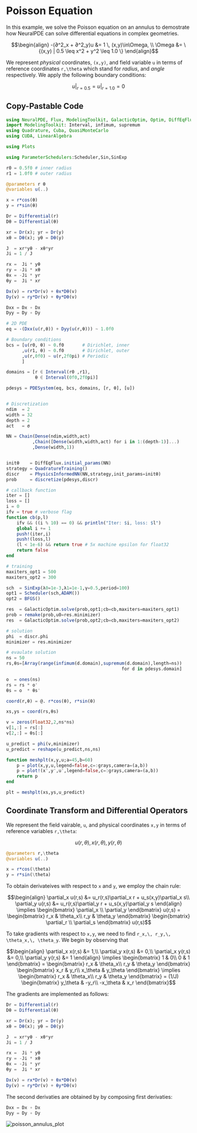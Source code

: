 # Poisson Equation

In this example, we solve the Poisson equation on an annulus to demostrate how NeuralPDE can solve differential equations in complex geometries.

```math
\begin{align}
-(∂^2_x + ∂^2_y)u &= 1 \, (x,y)\in\Omega, \\
\Omega &= \{(x,y) | 0.5 \leq x^2 + y^2 \leq 1.0 \}
\end{align}
```

We represent *physical* coordinates, ``(x,y)``, and field variable ``u`` in terms of reference coordinates ``r,\theta`` which stand for *radius*, and *angle* respectively. We apply the following boundary conditions:

```math
u|_{r=0.5} = u|_{r=1.0} = 0
```

## Copy-Pastable Code

```julia
using NeuralPDE, Flux, ModelingToolkit, GalacticOptim, Optim, DiffEqFlux
import ModelingToolkit: Interval, infimum, supremum
using Quadrature, Cuba, QuasiMonteCarlo
using CUDA, LinearAlgebra

using Plots

using ParameterSchedulers:Scheduler,Sin,SinExp

r0 = 0.5f0 # inner radius
r1 = 1.0f0 # outer radius

@parameters r θ
@variables u(..)

x = r*cos(θ)
y = r*sin(θ)

Dr = Differential(r)
Dθ = Differential(θ)

xr = Dr(x); yr = Dr(y)
xθ = Dθ(x); yθ = Dθ(y)

J  = xr*yθ - xθ*yr
Ji = 1 / J

rx =  Ji * yθ
ry = -Ji * xθ
θx = -Ji * yr
θy =  Ji * xr

Dx(v) = rx*Dr(v) + θx*Dθ(v)
Dy(v) = ry*Dr(v) + θy*Dθ(v)

Dxx = Dx ∘ Dx
Dyy = Dy ∘ Dy

# 2D PDE
eq = -(Dxx(u(r,θ)) + Dyy(u(r,θ))) ~ 1.0f0

# Boundary conditions
bcs = [u(r0, θ) ~ 0.f0       # Dirichlet, inner
      ,u(r1, θ) ~ 0.f0       # Dirichlet, outer
      ,u(r,0f0) ~ u(r,2f0pi) # Periodic
      ]

domains = [r ∈ Interval(r0 ,r1),
           θ ∈ Interval(0f0,2f0pi)]

pdesys = PDESystem(eq, bcs, domains, [r, θ], [u])


# Discretization
ndim  = 2
width = 32
depth = 2
act   = σ

NN = Chain(Dense(ndim,width,act)
          ,Chain([Dense(width,width,act) for i in 1:(depth-1)]...)
          ,Dense(width,1))


initθ    = DiffEqFlux.initial_params(NN)
strategy = QuadratureTraining()
discr    = PhysicsInformedNN(NN,strategy,init_params=initθ)
prob     = discretize(pdesys,discr)

# callback function
iter = []
loss = []
i = 0
ifv = true # verbose flag
function cb(p,l)
    ifv && ((i % 10) == 0) && println("Iter: $i, loss: $l")
    global i += 1
    push!(iter,i)
    push!(loss,l)
    (l < 1e-6) && return true # 5x machine epsilon for float32
    return false
end

# training
maxiters_opt1 = 500
maxiters_opt2 = 300

sch  = SinExp(λ0=1e-3,λ1=1e-1,γ=0.5,period=100)
opt1 = Scheduler(sch,ADAM())
opt2 = BFGS()

res  = GalacticOptim.solve(prob,opt1;cb=cb,maxiters=maxiters_opt1)
prob = remake(prob,u0=res.minimizer)
res  = GalacticOptim.solve(prob,opt2;cb=cb,maxiters=maxiters_opt2)

# solution
phi  = discr.phi
minimizer = res.minimizer

# evaulate solution
ns = 50
rs,θs=[Array(range(infimum(d.domain),supremum(d.domain),length=ns))
                                            for d in pdesys.domain]

o  = ones(ns)
rs = rs * o'
θs = o  * θs'

coord(r,θ) = @. r*cos(θ), r*sin(θ)

xs,ys = coord(rs,θs)

v = zeros(Float32,2,ns*ns)
v[1,:] = rs[:]
v[2,:] = θs[:]

u_predict = phi(v,minimizer)
u_predict = reshape(u_predict,ns,ns)

function meshplt(x,y,u;a=45,b=60)
    p = plot(x,y,u,legend=false,c=:grays,camera=(a,b))
    p = plot!(x',y',u',legend=false,c=:grays,camera=(a,b))
    return p
end

plt = meshplt(xs,ys,u_predict)
```

## Coordinate Transform and Differential Operators

We represent the field vairable, ``u``, and physical coordinates ``x,y`` in terms of reference variables ``r,\theta``:

```math
u(r,\theta), \, x(r,\theta), \, y(r,\theta)
```

```julia
@parameters r,\theta
@variables u(..)

x = r*cos(\theta)
y = r*sin(\theta)
```

To obtain derivateives with respect to ``x`` and ``y``, we employ the chain rule:

```math
\begin{align}
\partial_x u(r,s) &= u_r(r,s)\partial_x r + u_s(x,y)\partial_x s\\
\partial_y u(r,s) &= u_r(r,s)\partial_y r + u_s(x,y)\partial_y s
\end{align}

\implies
\begin{bmatrix} \partial_x \\ \partial_y \end{bmatrix} u(r,s)
=
\begin{bmatrix} r_x & \theta_x\\ r_y & \theta_y \end{bmatrix}
\begin{bmatrix} \partial_r \\ \partial_s \end{bmatrix} u(r,s)
```

To take gradients with respect to ``x,y``, we need to find ``r_x,\, r_y,\, \theta_x,\, \theta_y``. We begin by observing that
```math
\begin{align}
\partial_x x(r,s) &= 1,\\
\partial_y x(r,s) &= 0,\\
\partial_x y(r,s) &= 0,\\
\partial_y y(r,s) &= 1
\end{align}

\implies
\begin{bmatrix} 1 & 0\\ 0 & 1 \end{bmatrix}
=
\begin{bmatrix} r_x & \theta_x\\ r_y & \theta_y \end{bmatrix}
\begin{bmatrix} x_r & y_r\\ x_\theta & y_\theta \end{bmatrix}

\implies
\begin{bmatrix} r_x & \theta_x\\ r_y & \theta_y \end{bmatrix}
=
(1/J)
\begin{bmatrix} y_\theta & -y_r\\ -x_\theta & x_r \end{bmatrix}
```
The gradients are implemented as follows:
```julia
Dr = Differential(r)
Dθ = Differential(θ)

xr = Dr(x); yr = Dr(y)
xθ = Dθ(x); yθ = Dθ(y)

J  = xr*yθ - xθ*yr
Ji = 1 / J

rx =  Ji * yθ
ry = -Ji * xθ
θx = -Ji * yr
θy =  Ji * xr

Dx(v) = rx*Dr(v) + θx*Dθ(v)
Dy(v) = ry*Dr(v) + θy*Dθ(v)
```

The second derivaties are obtained by by composing first derivaties:

```julia
Dxx = Dx ∘ Dx
Dyy = Dy ∘ Dy
```

![poisson_annulus_plot](https://user-images.githubusercontent.com/12683885/90962648-2db35980-e4ba-11ea-8e58-f4f07c77bcb9.png)
